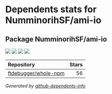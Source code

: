 # Dependents stats for NumminorihSF/ami-io

## Package NumminorihSF/ami-io

[![](https://img.shields.io/static/v1?label=Used%20by&message=19&color=informational&logo=slickpic)](https://github.com/NumminorihSF/ami-io/network/dependents)
[![](https://img.shields.io/static/v1?label=Used%20by%20(public)&message=1&color=informational&logo=slickpic)](https://github.com/NumminorihSF/ami-io/network/dependents)
[![](https://img.shields.io/static/v1?label=Used%20by%20(private)&message=18&color=informational&logo=slickpic)](https://github.com/NumminorihSF/ami-io/network/dependents)
[![](https://img.shields.io/static/v1?label=Used%20by%20(stars)&message=56&color=informational&logo=slickpic)](https://github.com/NumminorihSF/ami-io/network/dependents)

| Repository | Stars  |
| :--------  | -----: |
|[ftdebugger/whole-npm](https://github.com/ftdebugger/whole-npm) | 56 |

_Generated by [github-dependents-info](https://github.com/nvuillam/github-dependents-info)_